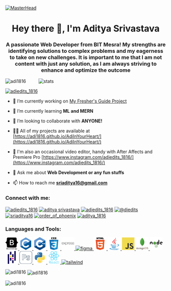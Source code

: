 [![MasterHead](https://media.licdn.com/dms/image/D4D16AQHTW0p6t29Vjg/profile-displaybackgroundimage-shrink_350_1400/0/1684076489330?e=1709164800&v=beta&t=kNCr2zfTYmHXgJrfegClFXO20kgcrDeGkghU0TasM_0)](https://Adi1816.io)
<h1 align="center">Hey there 👋, I'm Aditya Srivastava</h1>
<h3 align="center">A passionate Web Developer from BIT Mesra! My strengths are identifying solutions to complex problems and my eagerness to take on new challenges. It is important to me that I am not content with just any solution, as I am always striving to enhance and optimize the outcome</h3>
<img align="right" width="400" alt="stats" src="https://camo.githubusercontent.com/c1dcb74cc1c1835b1d716f5051499a2814c683c806b15f04b0eba492863703e9/68747470733a2f2f63646e2e6472696262626c652e636f6d2f75736572732f3733303730332f73637265656e73686f74732f363538313234332f6176656e746f2e676966”>

<p align="left"> <img src="https://komarev.com/ghpvc/?username=adi1816&label=Profile%20views&color=0e75b6&style=flat" alt="adi1816" /> </p>

<p align="left"> <a href="https://twitter.com/adiedits_1816" target="blank"><img src="https://img.shields.io/twitter/follow/adiedits_1816?logo=twitter&style=for-the-badge" alt="adiedits_1816" /></a> </p>

- 🔭 I’m currently working on [My Fresher's Guide Project](https://github.com/Adi1816/Fresher-s-Guide)

- 🌱 I’m currently learning **ML and MERN**

- 👯 I’m looking to collaborate with **ANYONE!**

- 👨‍💻 All of my projects are available at [https://adi1816.github.io/AdiInYourHeart/](https://adi1816.github.io/AdiInYourHeart/)

- 📝 I'm also an occasional video editor, handy with After Affects and Premiere Pro [https://www.instagram.com/adiedits_1816/](https://www.instagram.com/adiedits_1816/)

- 💬 Ask me about **Web Development or any fun stuffs**

- 📫 How to reach me **sriaditya16@gmail.com**

<h3 align="left">Connect with me:</h3>
<p align="left">
<a href="https://twitter.com/adiedits_1816" target="blank"><img align="center" src="https://raw.githubusercontent.com/rahuldkjain/github-profile-readme-generator/master/src/images/icons/Social/twitter.svg" alt="adiedits_1816" height="30" width="40" /></a>
<a href="https://linkedin.com/in/aditya srivastava" target="blank"><img align="center" src="https://raw.githubusercontent.com/rahuldkjain/github-profile-readme-generator/master/src/images/icons/Social/linked-in-alt.svg" alt="aditya srivastava" height="30" width="40" /></a>
<a href="https://instagram.com/adiedits_1816" target="blank"><img align="center" src="https://raw.githubusercontent.com/rahuldkjain/github-profile-readme-generator/master/src/images/icons/Social/instagram.svg" alt="adiedits_1816" height="30" width="40" /></a>
<a href="https://www.youtube.com/c/@diedits" target="blank"><img align="center" src="https://raw.githubusercontent.com/rahuldkjain/github-profile-readme-generator/master/src/images/icons/Social/youtube.svg" alt="@diedits" height="30" width="40" /></a>
<a href="https://www.hackerrank.com/sriaditya16" target="blank"><img align="center" src="https://raw.githubusercontent.com/rahuldkjain/github-profile-readme-generator/master/src/images/icons/Social/hackerrank.svg" alt="sriaditya16" height="30" width="40" /></a>
<a href="https://codeforces.com/profile/order_of_phoenix" target="blank"><img align="center" src="https://raw.githubusercontent.com/rahuldkjain/github-profile-readme-generator/master/src/images/icons/Social/codeforces.svg" alt="order_of_phoenix" height="30" width="40" /></a>
<a href="https://www.leetcode.com/aditya_1816" target="blank"><img align="center" src="https://raw.githubusercontent.com/rahuldkjain/github-profile-readme-generator/master/src/images/icons/Social/leet-code.svg" alt="aditya_1816" height="30" width="40" /></a>
</p>

<h3 align="left">Languages and Tools:</h3>
<p align="left"> <a href="https://getbootstrap.com" target="_blank" rel="noreferrer"> <img src="https://raw.githubusercontent.com/devicons/devicon/master/icons/bootstrap/bootstrap-plain-wordmark.svg" alt="bootstrap" width="40" height="40"/> </a> <a href="https://www.cprogramming.com/" target="_blank" rel="noreferrer"> <img src="https://raw.githubusercontent.com/devicons/devicon/master/icons/c/c-original.svg" alt="c" width="40" height="40"/> </a> <a href="https://www.w3schools.com/cpp/" target="_blank" rel="noreferrer"> <img src="https://raw.githubusercontent.com/devicons/devicon/master/icons/cplusplus/cplusplus-original.svg" alt="cplusplus" width="40" height="40"/> </a> <a href="https://www.w3schools.com/css/" target="_blank" rel="noreferrer"> <img src="https://raw.githubusercontent.com/devicons/devicon/master/icons/css3/css3-original-wordmark.svg" alt="css3" width="40" height="40"/> </a> <a href="https://expressjs.com" target="_blank" rel="noreferrer"> <img src="https://raw.githubusercontent.com/devicons/devicon/master/icons/express/express-original-wordmark.svg" alt="express" width="40" height="40"/> </a> <a href="https://www.figma.com/" target="_blank" rel="noreferrer"> <img src="https://www.vectorlogo.zone/logos/figma/figma-icon.svg" alt="figma" width="40" height="40"/> </a> <a href="https://www.w3.org/html/" target="_blank" rel="noreferrer"> <img src="https://raw.githubusercontent.com/devicons/devicon/master/icons/html5/html5-original-wordmark.svg" alt="html5" width="40" height="40"/> </a> <a href="https://www.java.com" target="_blank" rel="noreferrer"> <img src="https://raw.githubusercontent.com/devicons/devicon/master/icons/java/java-original.svg" alt="java" width="40" height="40"/> </a> <a href="https://developer.mozilla.org/en-US/docs/Web/JavaScript" target="_blank" rel="noreferrer"> <img src="https://raw.githubusercontent.com/devicons/devicon/master/icons/javascript/javascript-original.svg" alt="javascript" width="40" height="40"/> </a> <a href="https://www.mongodb.com/" target="_blank" rel="noreferrer"> <img src="https://raw.githubusercontent.com/devicons/devicon/master/icons/mongodb/mongodb-original-wordmark.svg" alt="mongodb" width="40" height="40"/> </a> <a href="https://nodejs.org" target="_blank" rel="noreferrer"> <img src="https://raw.githubusercontent.com/devicons/devicon/master/icons/nodejs/nodejs-original-wordmark.svg" alt="nodejs" width="40" height="40"/> </a> <a href="https://pandas.pydata.org/" target="_blank" rel="noreferrer"> <img src="https://raw.githubusercontent.com/devicons/devicon/2ae2a900d2f041da66e950e4d48052658d850630/icons/pandas/pandas-original.svg" alt="pandas" width="40" height="40"/> </a> <a href="https://www.photoshop.com/en" target="_blank" rel="noreferrer"> <img src="https://raw.githubusercontent.com/devicons/devicon/master/icons/photoshop/photoshop-line.svg" alt="photoshop" width="40" height="40"/> </a> <a href="https://www.python.org" target="_blank" rel="noreferrer"> <img src="https://raw.githubusercontent.com/devicons/devicon/master/icons/python/python-original.svg" alt="python" width="40" height="40"/> </a> <a href="https://reactjs.org/" target="_blank" rel="noreferrer"> <img src="https://raw.githubusercontent.com/devicons/devicon/master/icons/react/react-original-wordmark.svg" alt="react" width="40" height="40"/> </a> <a href="https://tailwindcss.com/" target="_blank" rel="noreferrer"> <img src="https://www.vectorlogo.zone/logos/tailwindcss/tailwindcss-icon.svg" alt="tailwind" width="40" height="40"/> </a> </p>

<p><img align="left" src="https://github-readme-stats.vercel.app/api/top-langs?username=adi1816&show_icons=true&locale=en&layout=compact" alt="adi1816" /></p>

<p>&nbsp;<img align="center" src="https://github-readme-stats.vercel.app/api?username=adi1816&show_icons=true&locale=en" alt="adi1816" /></p>

<p><img align="center" src="https://github-readme-streak-stats.herokuapp.com/?user=adi1816&" alt="adi1816" /></p>


<!---
Adi1816/Adi1816 is a ✨ special ✨ repository because its `README.md` (this file) appears on your GitHub profile.
You can click the Preview link to take a look at your changes.
--->
